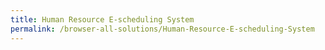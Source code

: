 ```yaml
---
title: Human Resource E-scheduling System
permalink: /browser-all-solutions/Human-Resource-E-scheduling-System
---
```



